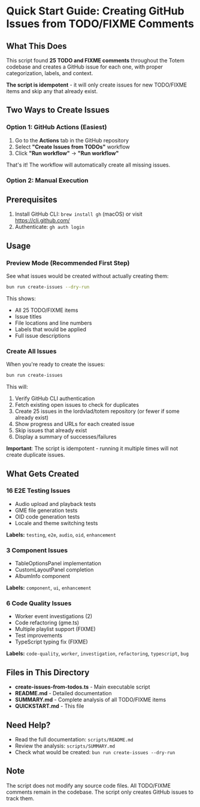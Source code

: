 # Quick Start Guide: Creating GitHub Issues from TODO/FIXME Comments

## What This Does

This script found **25 TODO and FIXME comments** throughout the Totem codebase and creates a GitHub issue for each one, with proper categorization, labels, and context.

**The script is idempotent** - it will only create issues for new TODO/FIXME items and skip any that already exist.

## Two Ways to Create Issues

### Option 1: GitHub Actions (Easiest)

1. Go to the **Actions** tab in the GitHub repository
2. Select **"Create Issues from TODOs"** workflow
3. Click **"Run workflow"** → **"Run workflow"**

That's it! The workflow will automatically create all missing issues.

### Option 2: Manual Execution

## Prerequisites

1. Install GitHub CLI: `brew install gh` (macOS) or visit https://cli.github.com/
2. Authenticate: `gh auth login`

## Usage

### Preview Mode (Recommended First Step)

See what issues would be created without actually creating them:

```bash
bun run create-issues --dry-run
```

This shows:
- All 25 TODO/FIXME items
- Issue titles
- File locations and line numbers
- Labels that would be applied
- Full issue descriptions

### Create All Issues

When you're ready to create the issues:

```bash
bun run create-issues
```

This will:
1. Verify GitHub CLI authentication
2. Fetch existing open issues to check for duplicates
3. Create 25 issues in the lordvlad/totem repository (or fewer if some already exist)
4. Show progress and URLs for each created issue
5. Skip issues that already exist
6. Display a summary of successes/failures

**Important**: The script is idempotent - running it multiple times will not create duplicate issues.

## What Gets Created

### 16 E2E Testing Issues
- Audio upload and playback tests
- GME file generation tests
- OID code generation tests
- Locale and theme switching tests

**Labels:** `testing`, `e2e`, `audio`, `oid`, `enhancement`

### 3 Component Issues
- TableOptionsPanel implementation
- CustomLayoutPanel completion
- AlbumInfo component

**Labels:** `component`, `ui`, `enhancement`

### 6 Code Quality Issues
- Worker event investigations (2)
- Code refactoring (gme.ts)
- Multiple playlist support (FIXME)
- Test improvements
- TypeScript typing fix (FIXME)

**Labels:** `code-quality`, `worker`, `investigation`, `refactoring`, `typescript`, `bug`

## Files in This Directory

- **create-issues-from-todos.ts** - Main executable script
- **README.md** - Detailed documentation
- **SUMMARY.md** - Complete analysis of all TODO/FIXME items
- **QUICKSTART.md** - This file

## Need Help?

- Read the full documentation: `scripts/README.md`
- Review the analysis: `scripts/SUMMARY.md`
- Check what would be created: `bun run create-issues --dry-run`

## Note

The script does not modify any source code files. All TODO/FIXME comments remain in the codebase. The script only creates GitHub issues to track them.
